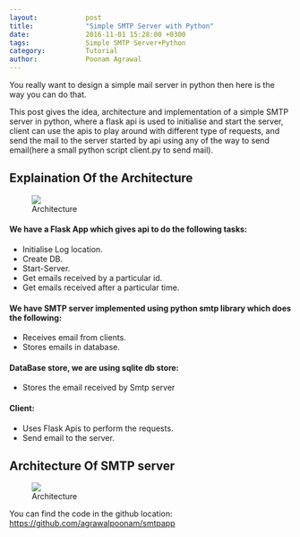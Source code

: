 ```yaml
---
layout:            post
title:             "Simple SMTP Server with Python"
date:              2016-11-01 15:28:00 +0300
tags:              Simple SMTP Server+Python
category:          Tutorial
author:            Poonam Agrawal
---
```

You really want to design a simple mail server in python then here is the way you can do that.

This post gives the idea, architecture and implementation of a simple SMTP server in python, where a flask api is used to initialise and start the server, client can use the apis to play around with different type of requests, and send the mail to the server started by api using any of the way to send email(here a small python script client.py to send mail).



## Explaination Of the Architecture

<div>

<figure>
<img src="{{ site.github.url }}/media/img/Architecture_Docker.png" />
<!--<img src="{{ site.github.url }}/media/img/Architecture_VM.png" />
--><figcaption>Architecture</figcaption>
</figure>

</div>


#### We have a Flask App which gives api to do the following tasks:

- Initialise Log location.
- Create DB.
- Start-Server.
- Get emails received by a particular id.
- Get emails received after a particular time.

#### We have SMTP server implemented using python smtp library which does the following:

- Receives email from clients.
- Stores emails in database.

#### DataBase store, we are using sqlite db store:

- Stores the email received by Smtp server

#### Client:

- Uses Flask Apis to perform the requests.
- Send email to the server.



## Architecture Of SMTP server

<div>

<figure>
<img src="{{ site.github.url }}/media/img/Architecture_smtp.png" />
<figcaption>Architecture</figcaption>
</figure>

</div>

You can find the code in the github location: <a href="https://github.com/agrawalpoonam/smtpapp">
https://github.com/agrawalpoonam/smtpapp
</a>

